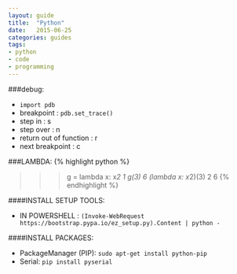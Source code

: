 ```yaml
---
layout: guide
title:  "Python"
date:   2015-06-25
categories: guides
tags:
- python
- code
- programming
---
```

###debug:
* `import pdb`
* breakpoint : `pdb.set_trace()`
* step in : s
* step over : n
* return out of function : r
* next breakpoint : c

###LAMBDA:
{% highlight python %}
>>>g = lambda x: x*2  1
>>>g(3)
6
>>>(lambda x: x*2)(3) 2
6
{% endhighlight %}

####INSTALL SETUP TOOLS:
* IN POWERSHELL : `(Invoke-WebRequest https://bootstrap.pypa.io/ez_setup.py).Content | python -`

####INSTALL PACKAGES:
* PackageManager (PIP): `sudo apt-get install python-pip`
* Serial: `pip install pyserial`
